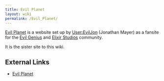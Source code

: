 ```yaml
---
title: Evil Planet
layout: wiki
permalink: /Evil_Planet/
---
```


[Evil Planet](http://www.evilplanet.com) is a website set up by
[User:EvilJon](/User:EvilJon "wikilink") (Jonathan Mayer) as a fansite
for the [Evil Genius](/Evil_Genius "wikilink") and [Elixir
Studios](/Elixir_Studios "wikilink") community.

It is the sister site to this wiki.

External Links
--------------

-   [Evil Planet](http://www.evilplanet.com)